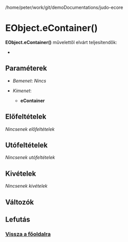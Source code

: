 
/home/peter/work/git/demoDocumentations/judo-ecore


# EObject.eContainer()
**EObject.eContainer()** művelettől elvárt teljesítendők:

- 

##  Paraméterek
- *Bemenet*:
*Nincs*

- *Kimenet*:
  - **eContainer**  

##  Előfeltételek

*Nincsenek előfeltételek*


##  Utófeltételek

*Nincsenek utófeltételek*

##  Kivételek

*Nincsenek kivételek*


##  Változók

##  Lefutás

###  [Vissza a főoldalra](./../../index.md)
